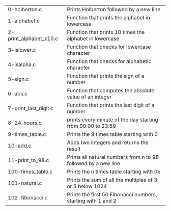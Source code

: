 <table>
<tr>
	<td>0-holberton.c</td>
	<td>Prints Holberton followed by a new line</td>
</tr>
<tr>
	<td>1-alphabet.c</td>
	<td>Function that prints the alphabet in lowercase</td>
</tr>
<tr>
	<td>2-print_alphabet_x10.c</td>
	<td>Function that prints 10 times the alphabet in lowercase</td>
</tr>
<tr>
	<td>3-islower.c</td>
	<td>Function that checks for lowercase character</td>
</tr>
<tr>
	<td>4-isalpha.c</td>
	<td>Function that checks for alphabetic character</td>
</tr>
<tr>
	<td>5-sign.c</td>
	<td>Function that prints the sign of a number</td>
</tr>
<tr>
	<td>6-abs.c</td>
	<td>Function that computes the absolute value of an integer</td>
</tr>
<tr>
	<td>7-print_last_digit.c</td>
	<td>Function that prints the last digit of a number</td>
</tr>
<tr>
	<td>8-24_hours.c</td>
	<td>prints every minute of the day starting from 00:00 to 23:59</td>
</tr>
<tr>
	<td>9-times_table.c</td>
	<td>Prints the 9 times table starting with 0</td>
</tr>
<tr>
	<td>10-add.c</td>
	<td>Adds two integers and returns the result</td>
</tr>
<tr>
	<td>11-print_to_98.c</td>
	<td>Prints all natural numbers from n to 98 followed by a new line</td>
</tr>
<tr>
	<td>100-times_table.c</td>
	<td>Prints the n times table starting with 0e</td>
</tr>
<tr>
	<td>101-natural.c</td>
	<td>Prints the sum of all the multiples of 3 or 5 below 1024</td>
</tr>
<tr>
	<td>102-fibonacci.c</td>
	<td>Prints the first 50 Fibonacci numbers, starting with 1 and 2</td>
</tr>
</table>

